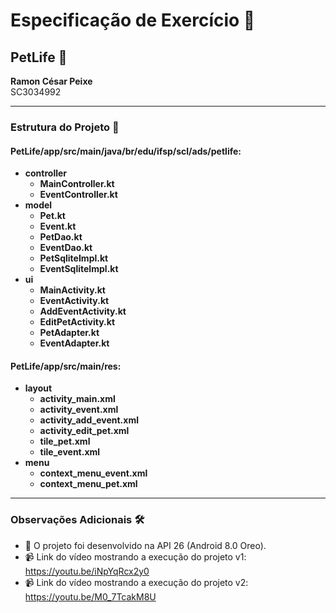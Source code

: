 # Especificação de Exercício 📝
## PetLife 🐾
**Ramon César Peixe**  
SC3034992

---

### Estrutura do Projeto 📂

#### PetLife/app/src/main/java/br/edu/ifsp/scl/ads/petlife:
- **controller**
  - **MainController.kt**
  - **EventController.kt**
- **model**
  - **Pet.kt**
  - **Event.kt**
  - **PetDao.kt**
  - **EventDao.kt**
  - **PetSqliteImpl.kt**
  - **EventSqliteImpl.kt**
- **ui**
  - **MainActivity.kt**
  - **EventActivity.kt**
  - **AddEventActivity.kt**
  - **EditPetActivity.kt**
  - **PetAdapter.kt**
  - **EventAdapter.kt**

#### PetLife/app/src/main/res:
- **layout**
  - **activity_main.xml**
  - **activity_event.xml**
  - **activity_add_event.xml**
  - **activity_edit_pet.xml**
  - **tile_pet.xml**
  - **tile_event.xml**
- **menu**
  - **context_menu_event.xml**
  - **context_menu_pet.xml**

---

### Observações Adicionais 🛠️
- 🍪 O projeto foi desenvolvido na API 26 (Android 8.0 Oreo).
- 📹 Link do vídeo mostrando a execução do projeto v1: https://youtu.be/iNpYqRcx2y0  
- 📹 Link do vídeo mostrando a execução do projeto v2: https://youtu.be/M0_7TcakM8U
